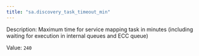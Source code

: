 ```yaml
---
title: "sa.discovery_task_timeout_min"
---
```


Description: Maximum time for service mapping task in minutes (including waiting for execution in internal queues and ECC queue)

Value: `240`